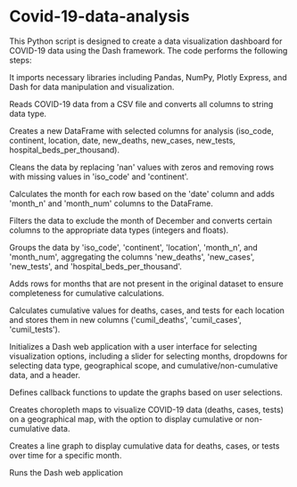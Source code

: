 # Covid-19-data-analysis

This Python script is designed to create a data visualization dashboard for COVID-19 data using the Dash framework. The code performs the following steps:

It imports necessary libraries including Pandas, NumPy, Plotly Express, and Dash for data manipulation and visualization.

Reads COVID-19 data from a CSV file and converts all columns to string data type.

Creates a new DataFrame with selected columns for analysis (iso_code, continent, location, date, new_deaths, new_cases, new_tests, hospital_beds_per_thousand).

Cleans the data by replacing 'nan' values with zeros and removing rows with missing values in 'iso_code' and 'continent'.

Calculates the month for each row based on the 'date' column and adds 'month_n' and 'month_num' columns to the DataFrame.

Filters the data to exclude the month of December and converts certain columns to the appropriate data types (integers and floats).

Groups the data by 'iso_code', 'continent', 'location', 'month_n', and 'month_num', aggregating the columns 'new_deaths', 'new_cases', 'new_tests', and 'hospital_beds_per_thousand'.

Adds rows for months that are not present in the original dataset to ensure completeness for cumulative calculations.

Calculates cumulative values for deaths, cases, and tests for each location and stores them in new columns ('cumil_deaths', 'cumil_cases', 'cumil_tests').

Initializes a Dash web application with a user interface for selecting visualization options, including a slider for selecting months, dropdowns for selecting data type, geographical scope, and cumulative/non-cumulative data, and a header.

Defines callback functions to update the graphs based on user selections.

Creates choropleth maps to visualize COVID-19 data (deaths, cases, tests) on a geographical map, with the option to display cumulative or non-cumulative data.

Creates a line graph to display cumulative data for deaths, cases, or tests over time for a specific month.

Runs the Dash web application
